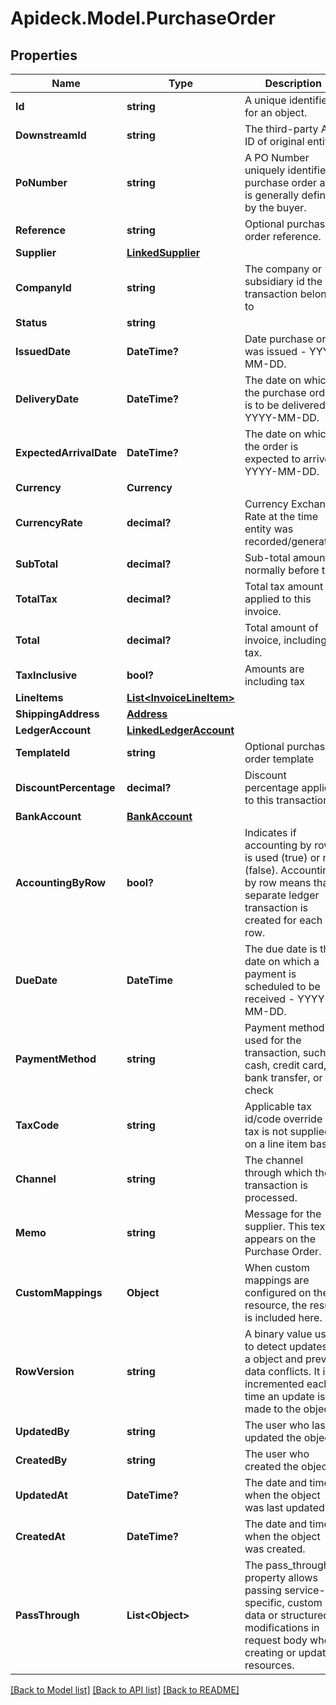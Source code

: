 # Apideck.Model.PurchaseOrder

## Properties

Name | Type | Description | Notes
------------ | ------------- | ------------- | -------------
**Id** | **string** | A unique identifier for an object. | [optional] [readonly] 
**DownstreamId** | **string** | The third-party API ID of original entity | [optional] [readonly] 
**PoNumber** | **string** | A PO Number uniquely identifies a purchase order and is generally defined by the buyer. | [optional] 
**Reference** | **string** | Optional purchase order reference. | [optional] 
**Supplier** | [**LinkedSupplier**](LinkedSupplier.md) |  | [optional] 
**CompanyId** | **string** | The company or subsidiary id the transaction belongs to | [optional] 
**Status** | **string** |  | [optional] 
**IssuedDate** | **DateTime?** | Date purchase order was issued - YYYY-MM-DD. | [optional] 
**DeliveryDate** | **DateTime?** | The date on which the purchase order is to be delivered - YYYY-MM-DD. | [optional] 
**ExpectedArrivalDate** | **DateTime?** | The date on which the order is expected to arrive - YYYY-MM-DD. | [optional] 
**Currency** | **Currency** |  | [optional] 
**CurrencyRate** | **decimal?** | Currency Exchange Rate at the time entity was recorded/generated. | [optional] 
**SubTotal** | **decimal?** | Sub-total amount, normally before tax. | [optional] 
**TotalTax** | **decimal?** | Total tax amount applied to this invoice. | [optional] 
**Total** | **decimal?** | Total amount of invoice, including tax. | [optional] 
**TaxInclusive** | **bool?** | Amounts are including tax | [optional] 
**LineItems** | [**List&lt;InvoiceLineItem&gt;**](InvoiceLineItem.md) |  | [optional] 
**ShippingAddress** | [**Address**](Address.md) |  | [optional] 
**LedgerAccount** | [**LinkedLedgerAccount**](LinkedLedgerAccount.md) |  | [optional] 
**TemplateId** | **string** | Optional purchase order template | [optional] 
**DiscountPercentage** | **decimal?** | Discount percentage applied to this transaction. | [optional] 
**BankAccount** | [**BankAccount**](BankAccount.md) |  | [optional] 
**AccountingByRow** | **bool?** | Indicates if accounting by row is used (true) or not (false). Accounting by row means that a separate ledger transaction is created for each row. | [optional] 
**DueDate** | **DateTime** | The due date is the date on which a payment is scheduled to be received - YYYY-MM-DD. | [optional] 
**PaymentMethod** | **string** | Payment method used for the transaction, such as cash, credit card, bank transfer, or check | [optional] 
**TaxCode** | **string** | Applicable tax id/code override if tax is not supplied on a line item basis. | [optional] 
**Channel** | **string** | The channel through which the transaction is processed. | [optional] 
**Memo** | **string** | Message for the supplier. This text appears on the Purchase Order. | [optional] 
**CustomMappings** | **Object** | When custom mappings are configured on the resource, the result is included here. | [optional] [readonly] 
**RowVersion** | **string** | A binary value used to detect updates to a object and prevent data conflicts. It is incremented each time an update is made to the object. | [optional] 
**UpdatedBy** | **string** | The user who last updated the object. | [optional] [readonly] 
**CreatedBy** | **string** | The user who created the object. | [optional] [readonly] 
**UpdatedAt** | **DateTime?** | The date and time when the object was last updated. | [optional] [readonly] 
**CreatedAt** | **DateTime?** | The date and time when the object was created. | [optional] [readonly] 
**PassThrough** | **List&lt;Object&gt;** | The pass_through property allows passing service-specific, custom data or structured modifications in request body when creating or updating resources. | [optional] 

[[Back to Model list]](../README.md#documentation-for-models) [[Back to API list]](../README.md#documentation-for-api-endpoints) [[Back to README]](../README.md)

